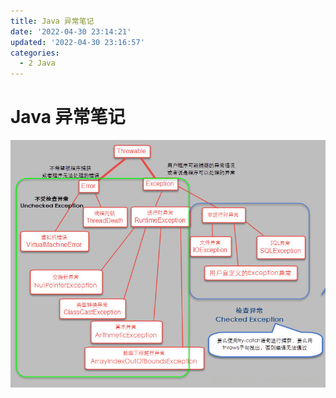 ```yaml
---
title: Java 异常笔记
date: '2022-04-30 23:14:21'
updated: '2022-04-30 23:16:57'
categories:
  - 2 Java
---
```

# Java 异常笔记

![](Java_Exception_Notes/1.png)
